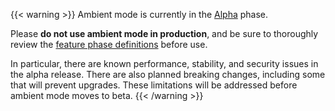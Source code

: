 ---
---
{{< warning >}}
Ambient mode is currently in the [Alpha](/docs/releases/feature-stages/#feature-phase-definitions) phase.

Please **do not use ambient mode in production**, and be sure to thoroughly review the [feature phase definitions](/docs/releases/feature-stages/#feature-phase-definitions) before use.

In particular, there are known performance, stability, and security issues in the alpha release.
There are also planned breaking changes, including some that will prevent upgrades.
These limitations will be addressed before ambient mode moves to beta.
{{< /warning >}}
